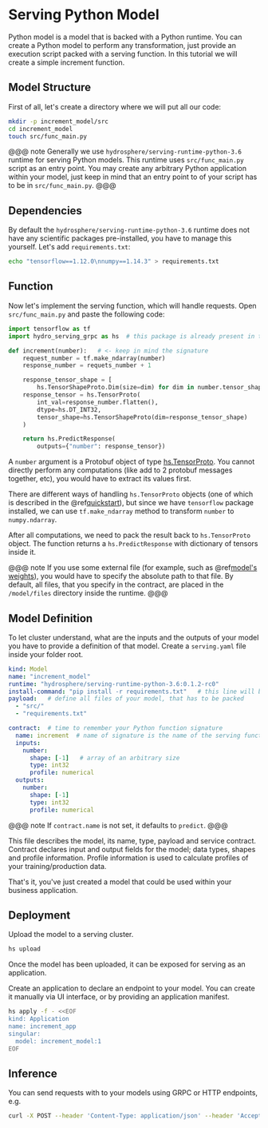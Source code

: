 # Serving Python Model

Python model is a model that is backed with a Python runtime. You can 
create a Python model to perform any transformation, just provide an 
execution script packed with a serving function. In this tutorial we 
will create a simple increment function. 


## Model Structure

First of all, let's create a directory where we will put all our code:

```sh
mkdir -p increment_model/src
cd increment_model
touch src/func_main.py
``` 

@@@ note
Generally we use `hydrosphere/serving-runtime-python-3.6` runtime for 
serving Python models. This runtime uses `src/func_main.py` script as 
an entry point. You may create any arbitrary Python application within 
your model, just keep in mind that an entry point to of your script has 
to be in `src/func_main.py`.
@@@

## Dependencies

By default the `hydrosphere/serving-runtime-python-3.6` runtime does 
not have any scientific packages pre-installed, you have to manage this 
yourself. Let's add `requirements.txt`: 

```sh 
echo "tensorflow==1.12.0\nnumpy==1.14.3" > requirements.txt
```

## Function

Now let's implement the serving function, which will handle requests. 
Open `src/func_main.py` and paste the following code: 

```python
import tensorflow as tf
import hydro_serving_grpc as hs  # this package is already present in the runtime

def increment(number):   # <- keep in mind the signature
    request_number = tf.make_ndarray(number)
    response_number = requets_number + 1

    response_tensor_shape = [
        hs.TensorShapeProto.Dim(size=dim) for dim in number.tensor_shape.dim]
    response_tensor = hs.TensorProto(
        int_val=response_number.flatten(), 
        dtype=hs.DT_INT32,
        tensor_shape=hs.TensorShapeProto(dim=response_tensor_shape)
    )

    return hs.PredictResponse(
        outputs={"number": response_tensor})
```

A `number` argument is a Protobuf object of type [hs.TensorProto](https://github.com/Hydrospheredata/hydro-serving-protos/blob/master/src/hydro_serving_grpc/tf/tensor.proto).
You cannot directly perform any computations (like add to 2 protobuf 
messages together, etc), you would have to extract its values first. 

There are different ways of handling `hs.TensorProto` objects (one of 
which is described in the @ref[quickstart](quickstart.md#model-preparation)), 
but since we have `tensorflow` package installed, we can use `tf.make_ndarray` 
method to transform `number` to `numpy.ndarray`.

After all computations, we need to pack the result back to `hs.TensorProto` 
object. The function returns a `hs.PredictResponse` with dictionary of tensors 
inside it.

@@@ note
If you use some external file (for example, such as 
@ref[model's weights](quickstart.md#model-preparation)), you would have to 
specify the absolute path to that file. By default, all files, that you specify 
in the contract, are placed in the `/model/files` directory inside the runtime. 
@@@

## Model Definition

To let cluster understand, what are the inputs and the outputs of your model 
you have to provide a definition of that model. Create a `serving.yaml` file 
inside your folder root.

```yaml
kind: Model
name: "increment_model"
runtime: "hydrosphere/serving-runtime-python-3.6:0.1.2-rc0"
install-command: "pip install -r requirements.txt"   # this line will be executed during model build
payload:   # define all files of your model, that has to be packed
  - "src/"
  - "requirements.txt"

contract:  # time to remember your Python function signature
  name: increment  # name of signature is the name of the serving function
  inputs:
    number:
      shape: [-1]   # array of an arbitrary size
      type: int32
      profile: numerical
  outputs:
    number:
      shape: [-1]
      type: int32
      profile: numerical
```

@@@ note
If `contract.name` is not set, it defaults to `predict`.
@@@

This file describes the model, its name, type, payload and service contract. 
Contract declares input and output fields for the model; data types, shapes 
and profile information. Profile information is used to calculate profiles 
of your training/production data.

That's it, you've just created a model that could be used within your 
business application. 

## Deployment

Upload the model to a serving cluster.

```sh
hs upload
```

Once the model has been uploaded, it can be exposed for serving as an 
application. 

Create an application to declare an endpoint to your model. You can create 
it manually via UI interface, or by providing an application manifest. 

```sh
hs apply -f - <<EOF
kind: Application
name: increment_app
singular:
  model: increment_model:1
EOF
```

## Inference 

You can send requests with to your models using GRPC or HTTP endpoints, e.g.

```sh 
curl -X POST --header 'Content-Type: application/json' --header 'Accept: application/json' -d '{ "number": [1] }' 'https://<host>/gateway/applications/increment_app'
```
